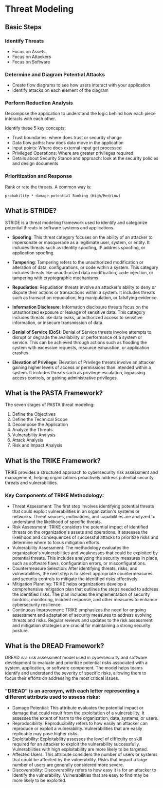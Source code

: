 # Threat Modeling

## Basic Steps
### Identify Threats
- Focus on Assets
- Focus on Attackers
- Focus on Software

### Determine and Diagram Potential Attacks
- Create flow diagrams to see how users interact with your application
- Identify attacks on each element of the diagram

### Perform Reduction Analysis
Decompose the application to understand the logic behind how each piece interacts with each other. 

Identify these 5 key concepts: 
- Trust boundaries: where does trust or security change
- Data flow paths: how does data move in the application
- Input points: Where does external input get processed
- Privileged Operations: Where are greater privileges required
- Details about Security Stance and approach: look at the security policies and design documents

### Prioritization and Response
Rank or rate the threats. A common way is:  
```
probability * damage potential Ranking (High/Med/Low)
```


## What is STRIDE?
STRIDE is a threat modeling framework used to identify and categorize potential threats in software systems and applications.

- **Spoofing**: This threat category focuses on the ability of an attacker to impersonate or masquerade as a legitimate user, system, or entity. It includes threats such as identity spoofing, IP address spoofing, or application spoofing.


- **Tampering**: Tampering refers to the unauthorized modification or alteration of data, configurations, or code within a system. This category includes threats like unauthorized data modification, code injection, or tampering with cryptographic mechanisms.


- **Repudiation**: Repudiation threats involve an attacker's ability to deny or dispute their actions or transactions within a system. It includes threats such as transaction repudiation, log manipulation, or falsifying evidence.

- **Information Disclosure**: Information disclosure threats focus on the unauthorized exposure or leakage of sensitive data. This category includes threats like data leaks, unauthorized access to sensitive information, or insecure transmission of data.

- **Denial of Service (DoS)**: Denial of Service threats involve attempts to disrupt or degrade the availability or performance of a system or service. This can be achieved through actions such as flooding the system with excessive requests, resource exhaustion, or application crashes.


- **Elevation of Privilege**: Elevation of Privilege threats involve an attacker gaining higher levels of access or permissions than intended within a system. It includes threats such as privilege escalation, bypassing access controls, or gaining administrative privileges.

## What is the PASTA Framework?
The seven stages of PASTA threat modeling:
1. Define the Objectives
2. Define the Technical Scope
3. Decompose the Application
4. Analyze the Threats
5. Vulnerability Analysis
6. Attack Analysis
7. Risk and Impact Analysis

## What is the TRIKE Framework?
TRIKE provides a structured approach to cybersecurity risk assessment and management, helping organizations proactively address potential security threats and vulnerabilities.

### Key Components of TRIKE Methodology:

- Threat Assessment: The first step involves identifying potential threats that could exploit vulnerabilities in an organization's systems or networks. Threat sources, motivations, and capabilities are analyzed to understand the likelihood of specific threats.
- Risk Assessment: TRIKE considers the potential impact of identified threats on the organization's assets and operations. It assesses the likelihood and consequences of successful attacks to prioritize risks and determine where to focus mitigation efforts.
- Vulnerability Assessment: The methodology evaluates the organization's vulnerabilities and weaknesses that could be exploited by potential threats. This includes analyzing the security measures in place, such as software flaws, configuration errors, or misconfigurations.
- Countermeasure Selection: After identifying threats, risks, and vulnerabilities, the next step is to select appropriate countermeasures and security controls to mitigate the identified risks effectively.
- Mitigation Planning: TRIKE helps organizations develop a comprehensive mitigation plan that outlines the steps needed to address the identified risks. The plan includes the implementation of security controls, monitoring, incident response, and other measures to enhance cybersecurity resilience.
- Continuous Improvement: TRIKE emphasizes the need for ongoing assessment and adaptation of security measures to address evolving threats and risks. Regular reviews and updates to the risk assessment and mitigation strategies are crucial for maintaining a strong security posture.

## What is the DREAD Framework?
DREAD is a risk assessment model used in cybersecurity and software development to evaluate and prioritize potential risks associated with a system, application, or software component. The model helps teams identify and understand the severity of specific risks, allowing them to focus their efforts on addressing the most critical issues.

### "DREAD" is an acronym, with each letter representing a different attribute used to assess risks:

- Damage Potential: This attribute evaluates the potential impact or damage that could result from the exploitation of a vulnerability. It assesses the extent of harm to the organization, data, systems, or users.
- Reproducibility: Reproducibility refers to how easily an attacker can reproduce or exploit a vulnerability. Vulnerabilities that are easily replicable may pose higher risks.
- Exploitability: Exploitability assesses the level of difficulty or skill required for an attacker to exploit the vulnerability successfully. Vulnerabilities with high exploitability are more likely to be targeted.
- Affected Users: This attribute considers the number of users or systems that could be affected by the vulnerability. Risks that impact a large number of users are generally considered more severe.
- Discoverability: Discoverability refers to how easy it is for an attacker to identify the vulnerability. Vulnerabilities that are easy to find may be more likely to be exploited.

